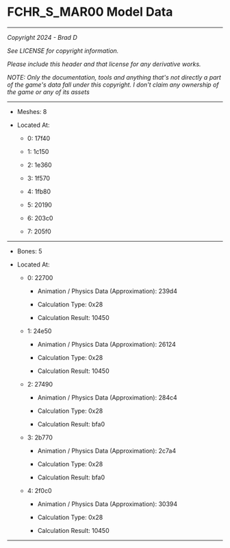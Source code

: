 # FCHR_S_MAR00 Model Data

---

*Copyright 2024 - Brad D*

*See LICENSE for copyright information.*

*Please include this header and that license for any derivative works.*

*NOTE: Only the documentation, tools and anything that's not directly a part of the game's data fall under this copyright. I don't claim any ownership of the game or any of its assets*

---

* Meshes: 8

* Located At:

  * 0: 17f40

  * 1: 1c150

  * 2: 1e360

  * 3: 1f570

  * 4: 1fb80

  * 5: 20190

  * 6: 203c0

  * 7: 205f0

---

* Bones: 5

* Located At:

  * 0: 22700

    * Animation / Physics Data (Approximation): 239d4

    * Calculation Type: 0x28

    * Calculation Result: 10450

  * 1: 24e50

    * Animation / Physics Data (Approximation): 26124

    * Calculation Type: 0x28

    * Calculation Result: 10450

  * 2: 27490

    * Animation / Physics Data (Approximation): 284c4

    * Calculation Type: 0x28

    * Calculation Result: bfa0

  * 3: 2b770

    * Animation / Physics Data (Approximation): 2c7a4

    * Calculation Type: 0x28

    * Calculation Result: bfa0

  * 4: 2f0c0

    * Animation / Physics Data (Approximation): 30394

    * Calculation Type: 0x28

    * Calculation Result: 10450

---

